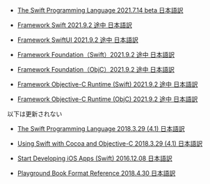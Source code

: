﻿* [The Swift Programming Language 2021.7.14 beta 日本語訳](https://rusutikaa.github.io/docs/docs.swift.org/swift-book/index.html)

* [Framework Swift 2021.9.2 途中 日本語訳](https://rusutikaa.github.io/docs/developer.apple.com/documentation/swift.html)

* [Framework SwiftUI 2021.9.2 途中 日本語訳](https://rusutikaa.github.io/docs/developer.apple.com/documentation/swiftui.html)

* [Framework Foundation（Swift）2021.9.2 途中 日本語訳](https://rusutikaa.github.io/docs/developer.apple.com/documentation/foundation.html)
* [Framework Foundation（ObjC）2021.9.2 途中 日本語訳](https://rusutikaa.github.io/docs/developer.apple.com2/documentation/foundation_language-objc.html)

* [Framework Objective-C Runtime (Swift) 2021.9.2 途中 日本語訳](https://rusutikaa.github.io/docs/developer.apple.com/documentation/objectivec.html)
* [Framework Objective-C Runtime (ObjC) 2021.9.2 途中 日本語訳](https://rusutikaa.github.io/docs/developer.apple.com2/documentation/objectivec_language-objc.html)

以下は更新されない

* [The Swift Programming Language 2018.3.29 (4.1) 日本語訳](https://rusutikaa.github.io/docs/developer.apple.com/library/archive/documentation/Swift/Conceptual/Swift_Programming_Language/index.html)

* [Using Swift with Cocoa and Objective-C 2018.3.29 (4.1) 日本語訳](https://rusutikaa.github.io/docs/developer.apple.com/library/archive/documentation/Swift/Conceptual/BuildingCocoaApps/index.html)

* [Start Developing iOS Apps (Swift) 2016.12.08 日本語訳](https://rusutikaa.github.io/docs/developer.apple.com/library/archive/referencelibrary/GettingStarted/DevelopiOSAppsSwift/index.html)

* [Playground Book Format Reference 2018.4.30 日本語訳](https://rusutikaa.github.io/docs/developer.apple.com/library/archive/documentation/Xcode/Conceptual/swift_playgrounds_doc_format/index.html)

